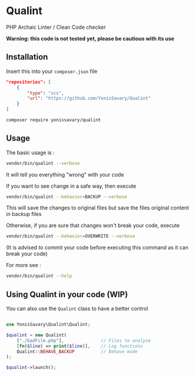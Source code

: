 # Qualint

PHP Archaic Linter / Clean Code checker

**Warning: this code is not tested yet, please be cautious with its use**

## Installation

Insert this into your `composer.json` file
```json
"repositories": [
    {
        "type": "vcs",
        "url": "https://github.com/YonisSavary/Qualint"
    }
]
```

```bash
composer require yonissavary/qualint
```

## Usage

The basic usage is :
```bash
vendor/bin/qualint --verbose
```
It will tell you everything "wrong" with your code

If you want to see change in a safe way, then execute
```bash
vendor/bin/qualint --behavior=BACKUP --verbose
```
This will save the changes to original files but save the files original content
in backup files

Otherwise, if you are sure that changes won't break your code, execute
```bash
vendor/bin/qualint --behavior=OVERWRITE --verbose
```
(It is advised to commit your code before executing this command as it can break your code)

For more see :
```bash
vendor/bin/qualint --help
```

## Using Qualint in your code (WIP)

You can also use the `Qualint` class to have a better control

```php

use YonisSavary\Qualint\Qualint;

$qualint = new Qualint(
    ["./badFile.php"],              // Files to analyse
    [fn($line) => print($line)],    // Log functions
    Qualint::BEHAVE_BACKUP          // Behave mode
);

$qualint->launch();
```
